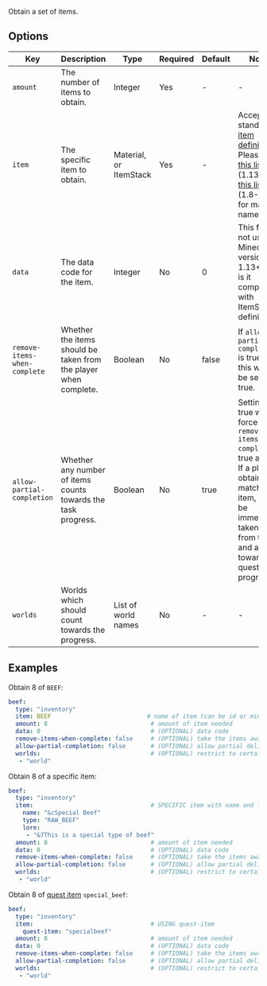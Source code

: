 Obtain a set of items.

## Options

| Key                          | Description                                                      | Type                   | Required | Default | Notes                                                                                                                                                                                                                                                                  |
|------------------------------|------------------------------------------------------------------|------------------------|----------|---------|------------------------------------------------------------------------------------------------------------------------------------------------------------------------------------------------------------------------------------------------------------------------|
| `amount`                     | The number of items to obtain.                                   | Integer                | Yes      | \-      | \-                                                                                                                                                                                                                                                                     |
| `item`                       | The specific item to obtain.                                     | Material, or ItemStack | Yes      | \-      | Accepts standard [item definition](defining_items "wikilink"). Please see [this list](https://hub.spigotmc.org/javadocs/bukkit/org/bukkit/Material.html) (1.13+) or [this list](https://helpch.at/docs/1.12.2/org/bukkit/Material.html) (1.8-1.12) for material names. |
| `data`                       | The data code for the item.                                      | Integer                | No       | 0       | This field is not used in Minecraft versions 1.13+, nor is it compatible with ItemStack definitions.                                                                                                                                                                   |
| `remove-items-when-complete` | Whether the items should be taken from the player when complete. | Boolean                | No       | false   | If `allow-partial-completion` is true, then this will also be set to true.                                                                                                                                                                                             |
| `allow-partial-completion`   | Whether any number of items counts towards the task progress.    | Boolean                | No       | true    | Setting to true will force `remove-items-when-complete` to true as well. If a player obtains any matching item, it will be immediately taken away from them and added towards the quest progress.                                                                      |
| `worlds`                     | Worlds which should count towards the progress.                  | List of world names    | No       | \-      | \-                                                                                                                                                                                                                                                                     |

## Examples

Obtain 8 of `BEEF`:

``` yaml
beef:
  type: "inventory"
  item: BEEF                           # name of item (can be id or minecraft name)
  amount: 8                             # amount of item needed
  data: 0                               # (OPTIONAL) data code
  remove-items-when-complete: false     # (OPTIONAL) take the items away from the player on completion - default: false
  allow-partial-completion: false       # (OPTIONAL) allow partial deliveries - default: true
  worlds:                               # (OPTIONAL) restrict to certain worlds
   - "world"
```

Obtain 8 of a specific item:

``` yaml
beef:
  type: "inventory"
  item:                                 # SPECIFIC item with name and lore
    name: "&cSpecial Beef"
    type: "RAW_BEEF"
    lore:
     - "&7This is a special type of beef"
  amount: 8                             # amount of item needed
  data: 0                               # (OPTIONAL) data code
  remove-items-when-complete: false     # (OPTIONAL) take the items away from the player on completion - default: false
  allow-partial-completion: false       # (OPTIONAL) allow partial deliveries - default: true
  worlds:                               # (OPTIONAL) restrict to certain worlds
   - "world"
```

Obtain 8 of [quest item](Defining-items#quest-item "wikilink")
`special_beef`:

``` yaml
beef:
  type: "inventory"
  item:                                 # USING quest-item
    quest-item: "specialbeef"
  amount: 8                             # amount of item needed
  data: 0                               # (OPTIONAL) data code
  remove-items-when-complete: false     # (OPTIONAL) take the items away from the player on completion - default: false
  allow-partial-completion: false       # (OPTIONAL) allow partial deliveries - default: true
  worlds:                               # (OPTIONAL) restrict to certain worlds
   - "world"
```
